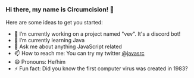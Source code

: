 ### Hi there, my name is Circumcision! 👋


Here are some ideas to get you started:

- 🔭 I’m currently working on a project named "vev". It's a discord bot!
- 🌱 I’m currently learning Java
- 💬 Ask me about anything JavaScript related
- 📫 How to reach me: You can try my twitter [@javasrc](https://twitter.com/@javasrc)
- 😄 Pronouns: He/him
- ⚡ Fun fact: Did you know the first computer virus was created in 1983?

